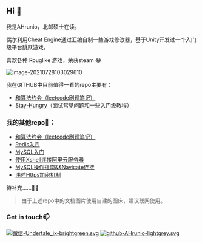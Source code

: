 ## Hi 👋

我是AHrunio，北邮硕士在读。

偶尔利用Cheat Engine通过汇编自制一些游戏修改器，基于Unity开发过一个入门级平台跳跃游戏。 

喜欢各种 Rouglike 游戏，荣获steam 😂

![image-20210728103029610](https://gitee.com/ahrunio/pic-go-image-hosting-service/raw/master/img/image-20210728103029610.png)

我在GITHUB中目前值得一看的repo主要有：

+ [和算法约会（leetcode刷题笔记）](https://github.com/AHrunio/Dating-Algorithm)
+ [Stay-Hungry（面试常见问题和一些入门级教程）](https://github.com/AHrunio/Stay-Hungry)

### 我的其他repo🌱：

- [和算法约会（leetcode刷题笔记）](https://github.com/AHrunio/Dating-Algorithm)
- [Redis入门](https://github.com/AHrunio/The-ABC-of-Redis)
- [MySQL入门](https://github.com/AHrunio/MySQL-Introduction)
- [使用Xshell连接阿里云服务器](https://github.com/AHrunio/Connect-to-Alicloud-Server-Using-Xshell)
- [MySQL操作指南&&Navicate连接](https://github.com/AHrunio/MySQL-Operation-Guide)
- [浅述Https加密机制](https://github.com/AHrunio/HTTP-Encryption)

待补充......🐱‍🏍

> 由于上述repo中的文档图片使用自建的图床，建议联网使用。

### Get in touch📫

[![微信-Undertale_ix-brightgreen.svg](https://img.shields.io/badge/微信-Undertale__ix-red.svg)](https://gitee.com/ahrunio/pic-go-image-hosting-service/raw/master/img/image-20210728110120514.png)		[![github-AHrunio-lightgrey.svg](https://img.shields.io/badge/github-AHrunio-lightgrey.svg)](https://github.com/AHrunio)

